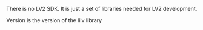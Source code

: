 There is no LV2 SDK. It is just a set of libraries needed for LV2 development.

Version is the version of the lilv library